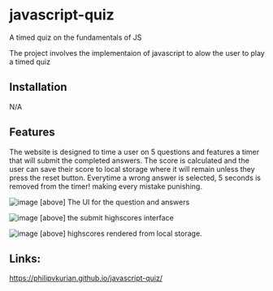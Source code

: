 # javascript-quiz
A timed quiz on the fundamentals of JS

The project involves the implementaion of javascript to alow the user to play a timed quiz 

## Installation

N/A

## Features
The website is designed to time a user on 5 questions and features a timer that will submit the completed answers.
The score is calculated and the user can save their score to local storage where it will remain unless they press the reset button.
Everytime a wrong answer is selected, 5 seconds is removed from the timer! making every mistake punishing. 


![image](https://user-images.githubusercontent.com/114792819/200487558-26544dcd-34eb-46e1-89c2-ef25d4fd105b.png)
[above] The UI for the question and answers

![image](https://user-images.githubusercontent.com/114792819/200487753-077657d6-19c4-4e40-940f-2e948bcfea8a.png)
[above] the submit highscores interface

![image](https://user-images.githubusercontent.com/114792819/200487856-ec52fad9-dbb9-4c93-bbc6-85f033c21251.png)
[above] highscores rendered from local storage.

## Links:
https://philipvkurian.github.io/javascript-quiz/

